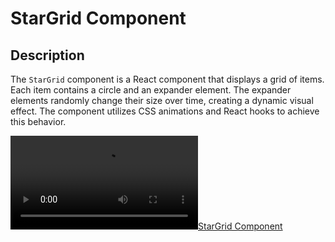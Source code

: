 # StarGrid Component

## Description

The `StarGrid` component is a React component that displays a grid of items. Each item contains a circle and an expander element. The expander elements randomly change their size over time, creating a dynamic visual effect. The component utilizes CSS animations and React hooks to achieve this behavior.

[![StarGrid Component](./stargrid.m4v)](./stargrid.m4v)
